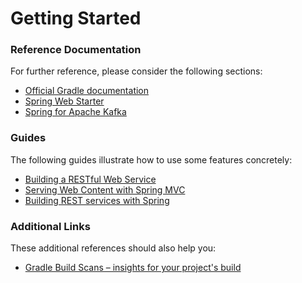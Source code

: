 # Getting Started

### Reference Documentation
For further reference, please consider the following sections:

* [Official Gradle documentation](https://docs.gradle.org)
* [Spring Web Starter](https://docs.spring.io/spring-boot/docs/{bootVersion}/reference/htmlsingle/#boot-features-developing-web-applications)
* [Spring for Apache Kafka](https://docs.spring.io/spring-boot/docs/{bootVersion}/reference/htmlsingle/#boot-features-kafka)

### Guides
The following guides illustrate how to use some features concretely:

* [Building a RESTful Web Service](https://spring.io/guides/gs/rest-service/)
* [Serving Web Content with Spring MVC](https://spring.io/guides/gs/serving-web-content/)
* [Building REST services with Spring](https://spring.io/guides/tutorials/bookmarks/)

### Additional Links
These additional references should also help you:

* [Gradle Build Scans – insights for your project's build](https://scans.gradle.com#gradle)

